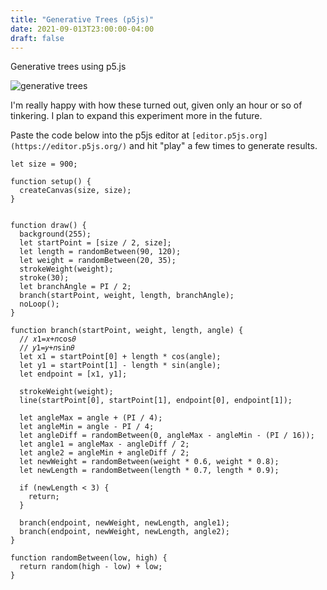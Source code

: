 ```yaml
---
title: "Generative Trees (p5js)"
date: 2021-09-013T23:00:00-04:00
draft: false
---
```


Generative trees using p5.js

![generative trees](/img/2021-09-13-generativetrees1.png)

I'm really happy with how these turned out, given only an hour or so of tinkering.
I plan to expand this experiment more in the future.

Paste the code below into the p5js editor at `[editor.p5js.org](https://editor.p5js.org/)` and hit "play" a few times to generate results.

```
let size = 900;

function setup() {
  createCanvas(size, size);
}


function draw() {
  background(255);
  let startPoint = [size / 2, size];
  let length = randomBetween(90, 120);
  let weight = randomBetween(20, 35);
  strokeWeight(weight);
  stroke(30);
  let branchAngle = PI / 2;
  branch(startPoint, weight, length, branchAngle);
  noLoop();
}

function branch(startPoint, weight, length, angle) {
  // 𝑥1=𝑥+𝑛cos𝜃
  // 𝑦1=𝑦+𝑛sin𝜃
  let x1 = startPoint[0] + length * cos(angle);
  let y1 = startPoint[1] - length * sin(angle);
  let endpoint = [x1, y1];

  strokeWeight(weight);
  line(startPoint[0], startPoint[1], endpoint[0], endpoint[1]);

  let angleMax = angle + (PI / 4);
  let angleMin = angle - PI / 4;
  let angleDiff = randomBetween(0, angleMax - angleMin - (PI / 16));
  let angle1 = angleMax - angleDiff / 2;
  let angle2 = angleMin + angleDiff / 2;
  let newWeight = randomBetween(weight * 0.6, weight * 0.8);
  let newLength = randomBetween(length * 0.7, length * 0.9);

  if (newLength < 3) {
    return;
  }

  branch(endpoint, newWeight, newLength, angle1);
  branch(endpoint, newWeight, newLength, angle2);
}

function randomBetween(low, high) {
  return random(high - low) + low;
}

```
